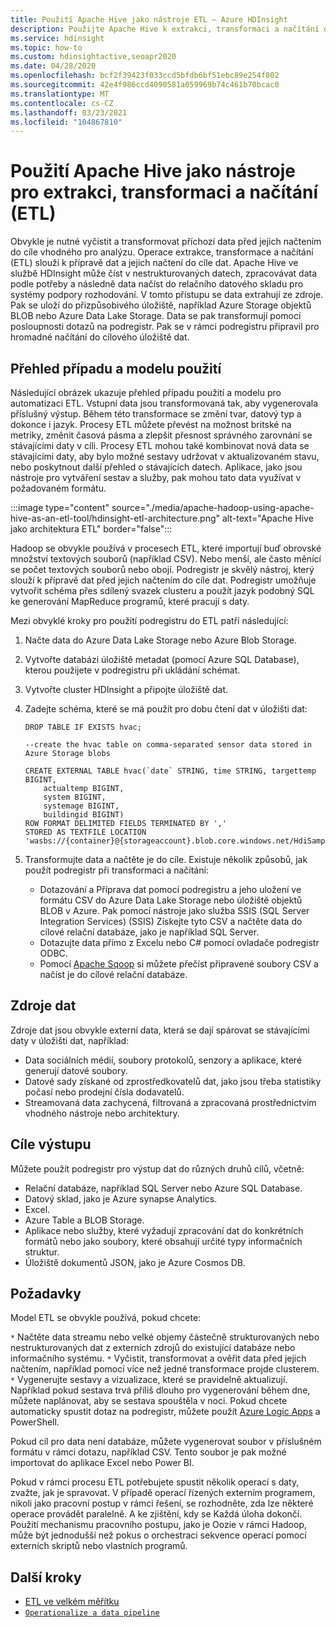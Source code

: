 ```yaml
---
title: Použití Apache Hive jako nástroje ETL – Azure HDInsight
description: Použijte Apache Hive k extrakci, transformaci a načítání dat (ETL) ve službě Azure HDInsight.
ms.service: hdinsight
ms.topic: how-to
ms.custom: hdinsightactive,seoapr2020
ms.date: 04/28/2020
ms.openlocfilehash: bcf2f39423f033ccd5bfdb6bf51ebc89e254f802
ms.sourcegitcommit: 42e4f986ccd4090581a059969b74c461b70bcac0
ms.translationtype: MT
ms.contentlocale: cs-CZ
ms.lasthandoff: 03/23/2021
ms.locfileid: "104867810"
---
```

# <a name="use-apache-hive-as-an-extract-transform-and-load-etl-tool"></a>Použití Apache Hive jako nástroje pro extrakci, transformaci a načítání (ETL)

Obvykle je nutné vyčistit a transformovat příchozí data před jejich načtením do cíle vhodného pro analýzu. Operace extrakce, transformace a načítání (ETL) slouží k přípravě dat a jejich načtení do cíle dat.  Apache Hive ve službě HDInsight může číst v nestrukturovaných datech, zpracovávat data podle potřeby a následně data načíst do relačního datového skladu pro systémy podpory rozhodování. V tomto přístupu se data extrahují ze zdroje. Pak se uloží do přizpůsobivého úložiště, například Azure Storage objektů BLOB nebo Azure Data Lake Storage. Data se pak transformují pomocí posloupnosti dotazů na podregistr. Pak se v rámci podregistru připravil pro hromadné načítání do cílového úložiště dat.

## <a name="use-case-and-model-overview"></a>Přehled případu a modelu použití

Následující obrázek ukazuje přehled případu použití a modelu pro automatizaci ETL. Vstupní data jsou transformovaná tak, aby vygenerovala příslušný výstup.  Během této transformace se změní tvar, datový typ a dokonce i jazyk.  Procesy ETL můžete převést na možnost britské na metriky, změnit časová pásma a zlepšit přesnost správného zarovnání se stávajícími daty v cíli. Procesy ETL mohou také kombinovat nová data se stávajícími daty, aby bylo možné sestavy udržovat v aktualizovaném stavu, nebo poskytnout další přehled o stávajících datech. Aplikace, jako jsou nástroje pro vytváření sestav a služby, pak mohou tato data využívat v požadovaném formátu.

:::image type="content" source="./media/apache-hadoop-using-apache-hive-as-an-etl-tool/hdinsight-etl-architecture.png" alt-text="Apache Hive jako architektura ETL" border="false":::

Hadoop se obvykle používá v procesech ETL, které importují buď obrovské množství textových souborů (například CSV). Nebo menší, ale často měnící se počet textových souborů nebo obojí.  Podregistr je skvělý nástroj, který slouží k přípravě dat před jejich načtením do cíle dat.  Podregistr umožňuje vytvořit schéma přes sdílený svazek clusteru a použít jazyk podobný SQL ke generování MapReduce programů, které pracují s daty.

Mezi obvyklé kroky pro použití podregistru do ETL patří následující:

1. Načte data do Azure Data Lake Storage nebo Azure Blob Storage.
2. Vytvořte databázi úložiště metadat (pomocí Azure SQL Database), kterou použijete v podregistru při ukládání schémat.
3. Vytvořte cluster HDInsight a připojte úložiště dat.
4. Zadejte schéma, které se má použít pro dobu čtení dat v úložišti dat:

    ```hql
    DROP TABLE IF EXISTS hvac;

    --create the hvac table on comma-separated sensor data stored in Azure Storage blobs

    CREATE EXTERNAL TABLE hvac(`date` STRING, time STRING, targettemp BIGINT,
        actualtemp BIGINT,
        system BIGINT,
        systemage BIGINT,
        buildingid BIGINT)
    ROW FORMAT DELIMITED FIELDS TERMINATED BY ','
    STORED AS TEXTFILE LOCATION 'wasbs://{container}@{storageaccount}.blob.core.windows.net/HdiSamples/SensorSampleData/hvac/';
    ```

5. Transformujte data a načtěte je do cíle.  Existuje několik způsobů, jak použít podregistr při transformaci a načítání:

    * Dotazování a Příprava dat pomocí podregistru a jeho uložení ve formátu CSV do Azure Data Lake Storage nebo úložiště objektů BLOB v Azure.  Pak pomocí nástroje jako služba SSIS (SQL Server Integration Services) (SSIS) Získejte tyto CSV a načtěte data do cílové relační databáze, jako je například SQL Server.
    * Dotazujte data přímo z Excelu nebo C# pomocí ovladače podregistr ODBC.
    * Pomocí [Apache Sqoop](apache-hadoop-use-sqoop-mac-linux.md) si můžete přečíst připravené soubory CSV a načíst je do cílové relační databáze.

## <a name="data-sources"></a>Zdroje dat

Zdroje dat jsou obvykle externí data, která se dají spárovat se stávajícími daty v úložišti dat, například:

* Data sociálních médií, soubory protokolů, senzory a aplikace, které generují datové soubory.
* Datové sady získané od zprostředkovatelů dat, jako jsou třeba statistiky počasí nebo prodejní čísla dodavatelů.
* Streamovaná data zachycená, filtrovaná a zpracovaná prostřednictvím vhodného nástroje nebo architektury.

<!-- TODO: (see Collecting and loading data into HDInsight). -->

## <a name="output-targets"></a>Cíle výstupu

Můžete použít podregistr pro výstup dat do různých druhů cílů, včetně:

* Relační databáze, například SQL Server nebo Azure SQL Database.
* Datový sklad, jako je Azure synapse Analytics.
* Excel.
* Azure Table a BLOB Storage.
* Aplikace nebo služby, které vyžadují zpracování dat do konkrétních formátů nebo jako soubory, které obsahují určité typy informačních struktur.
* Úložiště dokumentů JSON, jako je Azure Cosmos DB.

## <a name="considerations"></a>Požadavky

Model ETL se obvykle používá, pokud chcete:

`*` Načtěte data streamu nebo velké objemy částečně strukturovaných nebo nestrukturovaných dat z externích zdrojů do existující databáze nebo informačního systému.
`*` Vyčistit, transformovat a ověřit data před jejich načtením, například pomocí více než jedné transformace projde clusterem.
`*` Vygenerujte sestavy a vizualizace, které se pravidelně aktualizují. Například pokud sestava trvá příliš dlouho pro vygenerování během dne, můžete naplánovat, aby se sestava spouštěla v noci. Pokud chcete automaticky spustit dotaz na podregistr, můžete použít [Azure Logic Apps](../../logic-apps/logic-apps-overview.md) a PowerShell.

Pokud cíl pro data není databáze, můžete vygenerovat soubor v příslušném formátu v rámci dotazu, například CSV. Tento soubor je pak možné importovat do aplikace Excel nebo Power BI.

Pokud v rámci procesu ETL potřebujete spustit několik operací s daty, zvažte, jak je spravovat. V případě operací řízených externím programem, nikoli jako pracovní postup v rámci řešení, se rozhodněte, zda lze některé operace provádět paralelně. A ke zjištění, kdy se Každá úloha dokončí. Použití mechanismu pracovního postupu, jako je Oozie v rámci Hadoop, může být jednodušší než pokus o orchestraci sekvence operací pomocí externích skriptů nebo vlastních programů.

## <a name="next-steps"></a>Další kroky

* [ETL ve velkém měřítku](apache-hadoop-etl-at-scale.md)
* [`Operationalize a data pipeline`](../hdinsight-operationalize-data-pipeline.md)

